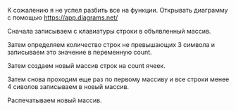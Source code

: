 К сожалению я не успел разбить все на функции.
Открывать диаграмму с помощью https://app.diagrams.net/

Сначала записываем с клавиатуры строки в объявленный массив.

Затем определяем количество строк не превышающих 3 символа и записываем это значение в переменную count.

Затем создаем новый массив строк на count ячеек.

Затем снова проходим еще раз по первому массиву и все строки менее 4 сиволов записываем в новый массив.

Распечатываем новый массив.
